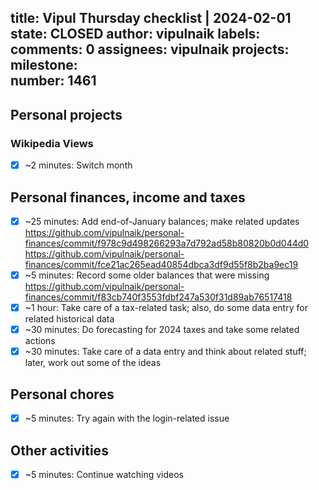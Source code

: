 title:	Vipul Thursday checklist | 2024-02-01
state:	CLOSED
author:	vipulnaik
labels:	
comments:	0
assignees:	vipulnaik
projects:	
milestone:	
number:	1461
--
## Personal projects

### Wikipedia Views

- [x] ~2 minutes: Switch month

## Personal finances, income and taxes

- [x] ~25 minutes: Add end-of-January balances; make related updates https://github.com/vipulnaik/personal-finances/commit/f978c9d498266293a7d792ad58b80820b0d044d0 https://github.com/vipulnaik/personal-finances/commit/fce21ac265ead40854dbca3df9d55f8b2ba9ec19
- [x] ~5 minutes: Record some older balances that were missing https://github.com/vipulnaik/personal-finances/commit/f83cb740f3553fdbf247a530f31d89ab76517418
- [x] ~1 hour: Take care of a tax-related task; also, do some data entry for related historical data
- [x] ~30 minutes: Do forecasting for 2024 taxes and take some related actions
- [x] ~30 minutes: Take care of a data entry and think about related stuff; later, work out some of the ideas

## Personal chores

- [x] ~5 minutes: Try again with the login-related issue

## Other activities

- [x] ~5 minutes: Continue watching videos
